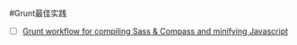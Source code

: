 #Grunt最佳实践

- [ ] [Grunt workflow for compiling Sass & Compass and minifying Javascript](http://matthew-jackson.com/notes/development/grunt-workflow-for-sass-compass-and-js/)
